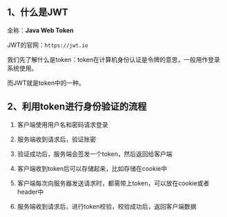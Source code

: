 ## 1、什么是JWT

全称：**Java Web Token** 

JWT的官网：`https://jwt.io`

我们先了解什么是token：token在计算机身份认证是令牌的意思，一般用作登录系统使用。

而JWT就是token中的一种。

## 2、利用token进行身份验证的流程

1. 客户端使用用户名和密码请求登录

2. 服务端收到请求后，验证账密

3. 验证成功后，服务端会签发一个token，然后返回给客户端

4. 客户端收到token后可以存储起来，比如存储在cookie中

5. 客户端每次向服务器发送请求时，都需带上token，可以放在cookie或者header中

6. 服务端收到请求后，进行token校验，校验成功后，返回客户端数据